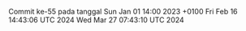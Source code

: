 Commit ke-55 pada tanggal Sun Jan 01 14:00 2023 +0100
Fri Feb 16 14:43:06 UTC 2024
Wed Mar 27 07:43:10 UTC 2024
